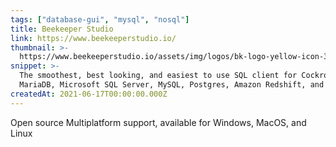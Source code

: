 ```yaml
---
tags: ["database-gui", "mysql", "nosql"]
title: Beekeeper Studio
link: https://www.beekeeperstudio.io/
thumbnail: >-
  https://www.beekeeperstudio.io/assets/img/logos/bk-logo-yellow-icon-3761c77d1abf26d329e20e3b5cf05cabfa00fb9225054be62707b0693991d380.svg
snippet: >-
  The smoothest, best looking, and easiest to use SQL client for CockroachDB,
  MariaDB, Microsoft SQL Server, MySQL, Postgres, Amazon Redshift, and SQLite 
createdAt: 2021-06-17T00:00:00.000Z
---
```

Open source
Multiplatform support, available for Windows, MacOS, and Linux